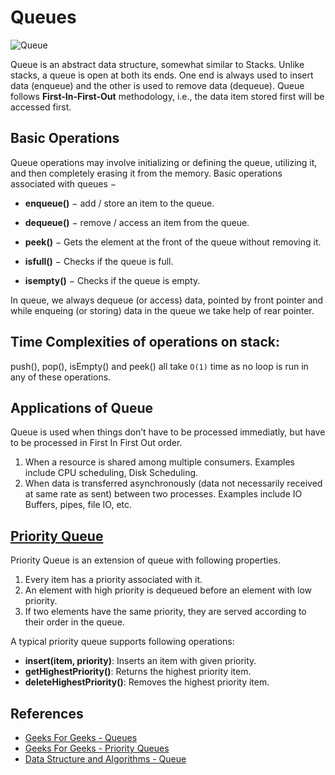 # Queues

![Queue](https://upload.wikimedia.org/wikipedia/commons/thumb/5/52/Data_Queue.svg/405px-Data_Queue.svg.png)

Queue is an abstract data structure, somewhat similar to Stacks. Unlike stacks, a queue is open at both its ends. One end is always used to insert data (enqueue) and the other is used to remove data (dequeue). Queue follows **First-In-First-Out** methodology, i.e., the data item stored first will be accessed first.

## Basic Operations

Queue operations may involve initializing or defining the queue, utilizing it, and then completely erasing it from the memory. Basic operations associated with queues −

- **enqueue()** − add / store an item to the queue.

- **dequeue()** − remove / access an item from the queue.

- **peek()** − Gets the element at the front of the queue without removing it.

- **isfull()** − Checks if the queue is full.

- **isempty()** − Checks if the queue is empty.

In queue, we always dequeue (or access) data, pointed by front pointer and while enqueing (or storing) data in the queue we take help of rear pointer.

## Time Complexities of operations on stack:

push(), pop(), isEmpty() and peek() all take `O(1)` time as no loop is run in any of these operations.

## Applications of Queue

Queue is used when things don’t have to be processed immediatly, but have to be processed in First In First Out order.

1) When a resource is shared among multiple consumers. Examples include CPU scheduling, Disk Scheduling.
2) When data is transferred asynchronously (data not necessarily received at same rate as sent) between two processes. Examples include IO Buffers, pipes, file IO, etc.

## [Priority Queue](Priority%20Queue)

Priority Queue is an extension of queue with following properties.

1) Every item has a priority associated with it.
2) An element with high priority is dequeued before an element with low priority.
3) If two elements have the same priority, they are served according to their order in the queue.

A typical priority queue supports following operations: 

- **insert(item, priority)**: Inserts an item with given priority.
- **getHighestPriority()**: Returns the highest priority item.
- **deleteHighestPriority()**: Removes the highest priority item.

## References

- [Geeks For Geeks - Queues](geeksforgeeks.org)
- [Geeks For Geeks - Priority Queues](http://www.geeksforgeeks.org/priority-queue-set-1-introduction/)
- [Data Structure and Algorithms - Queue](https://www.tutorialspoint.com/data_structures_algorithms/dsa_queue.htm)
